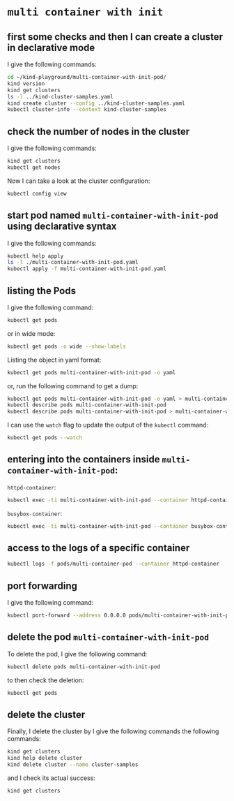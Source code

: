 # `multi container with init`

## first some checks and then I can create a cluster in declarative mode

I give the following commands:

```bash
cd ~/kind-playground/multi-container-with-init-pod/
kind version
kind get clusters
ls -l ../kind-cluster-samples.yaml
kind create cluster --config ../kind-cluster-samples.yaml
kubectl cluster-info --context kind-cluster-samples
```

## check the number of nodes in the cluster

I give the following commands:

```bash
kind get clusters
kubectl get nodes
```

Now I can take a look at the cluster configuration:

```bash
kubectl config view
```

## start pod named `multi-container-with-init-pod` using declarative syntax

I give the following commands:

```bash
kubectl help apply
ls -l ./multi-container-with-init-pod.yaml
kubectl apply -f multi-container-with-init-pod.yaml
```

## listing the Pods

I give the following command:

```bash
kubectl get pods
```

or in wide mode:

```bash
kubectl get pods -o wide --show-labels
```

Listing the object in yaml format:

```bash
kubectl get pods multi-container-with-init-pod -o yaml
```

or, run the following command to get a dump:

```bash
kubectl get pods multi-container-with-init-pod -o yaml > multi-container-with-init-pod-dump.yaml
kubectl describe pods multi-container-with-init-pod
kubectl describe pods multi-container-with-init-pod > multi-container-with-init-pod-dump.txt
```

I can use the `watch` flag to update the output of the `kubectl` command:

```bash
kubectl get pods --watch
```

## entering into the containers inside `multi-container-with-init-pod`:

`httpd-container`:

```bash
kubectl exec -ti multi-container-with-init-pod --container httpd-container -- bash
```

`busybox-container`:

```bash
kubectl exec -ti multi-container-with-init-pod --container busybox-container -- bash
```

## access to the logs of a specific container

```bash
kubectl logs -f pods/multi-container-pod --container httpd-container
```

## port forwarding

I give the following command:

```bash
kubectl port-forward --address 0.0.0.0 pods/multi-container-with-init-pod 8080:80
```

## delete the pod `multi-container-with-init-pod`

To delete the pod, I give the following command:

```bash
kubectl delete pods multi-container-with-init-pod
```

to then check the deletion:

```bash
kubectl get pods
```

## delete the cluster

Finally, I delete the cluster by I give the following commands the following commands:

```bash
kind get clusters
kind help delete cluster
kind delete cluster --name cluster-samples
```

and I check its actual success:

```bash
kind get clusters
```
